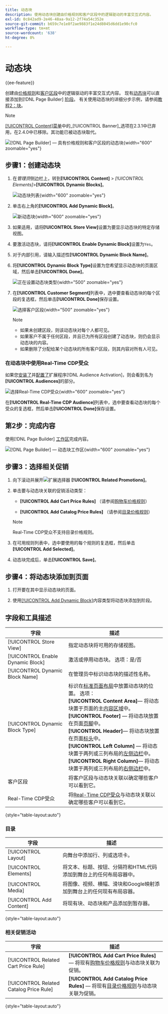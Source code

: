 ```yaml
---
title: 动态块
description: 使用动态块创建由价格规则和客户区段中的逻辑驱动的丰富交互式内容。
exl-id: 0c842ad9-2e46-48aa-9a12-2f74a54c352e
source-git-commit: b659c7e1e8f2ae9883f1e24d8045d6dd1e90cfc0
workflow-type: tm+mt
source-wordcount: '638'
ht-degree: 0%

---
```


# 动态块

{{ee-feature}}

创建由[价格规则](../merchandising-promotions/introduction.md#price-rules)和[客户区段](../customers/customer-segments.md)中的逻辑驱动的丰富交互式内容。 现有[动态块](../page-builder/dynamic-block.md)可以直接添加到[!DNL Page Builder] [阶段](../page-builder/workspace.md)。 有关使用动态块的详细分步示例，请参阅[教程2：块](../page-builder/2-blocks.md)。

>[!NOTE]
>
>[[!UICONTROL Content]菜单](content-menu.md)中的&#x200B;_[!UICONTROL Banner]_选项在2.3.1中已弃用，在2.4.0中已移除。其功能已被动态块取代。

![[!DNL Page Builder] — 具有价格规则和客户区段的动态块](../page-builder/assets/pb-tutorial2-dynamic-block-storefront.png){width="600" zoomable="yes"}

## 步骤1：创建动态块

1. 在&#x200B;_管理员_&#x200B;侧边栏上，转到&#x200B;**[!UICONTROL Content]** > _[!UICONTROL Elements]_>**[!UICONTROL Dynamic Blocks]**。

   ![动态块列表](../page-builder/assets/pb-tutorial2-block-dynamic-add.png){width="600" zoomable="yes"}

1. 单击右上角的&#x200B;**[!UICONTROL Add Dynamic Block]**。

   ![新动态块](../page-builder/assets/pb-tutorial2-block-dynamic-new.png){width="600" zoomable="yes"}

1. 如果适用，请将&#x200B;**[!UICONTROL Store View]**&#x200B;设置为要显示动态块的特定存储视图。

1. 要激活动态块，请将&#x200B;**[!UICONTROL Enable Dynamic Block]**&#x200B;设置为`Yes`。

1. 对于内部引用，请输入描述性&#x200B;**[!UICONTROL Dynamic Block Name]**。

1. 将&#x200B;**[!UICONTROL Dynamic Block Type]**&#x200B;设置为您希望显示动态块的页面区域，然后单击&#x200B;**[!UICONTROL Done]**。

   ![正在设置动态块类型](../page-builder/assets/pb-dynamic-block-type.png){width="500" zoomable="yes"}

1. 在&#x200B;**[!UICONTROL Customer Segment]**&#x200B;列表中，选中要查看动态块的每个区段的复选框，然后单击&#x200B;**[!UICONTROL Done]**&#x200B;保存设置。

   ![选择客户区段](../page-builder/assets/pb-dynamic-block-customer-segment.png){width="500" zoomable="yes"}

   >[!NOTE]
   >
   >- 如果未创建区段，则该动态块对每个人都可见。
   >- 如果客户不属于任何区段，并且已为所有区段创建了动态块，则仍会显示动态块的内容。
   >- 如果删除了分配给某个动态块的所有客户区段，则其内容对所有人可见。

### 在动态块中使用Real-Time CDP受众

如果您[安装了](../customers/audience-activation.md#install-the-extension)并[配置了](../customers/audience-activation.md#configure-the-extension)扩展程序[!DNL Audience Activation]，则会看到名为&#x200B;**[!UICONTROL Audiences]**&#x200B;的部分。

![选择Real-Time CDP受众](./assets/dynamic-block-rtcdp.png){width="600" zoomable="yes"}

在&#x200B;**[!UICONTROL Real-Time CDP Audience]**&#x200B;列表中，选中要查看动态块的每个受众的复选框，然后单击&#x200B;**[!UICONTROL Done]**&#x200B;保存设置。

## 第2步：完成内容

使用[!DNL Page Builder] [工作区](../page-builder/workspace.md)完成内容。

![[!DNL Page Builder] — 动态块工作区](../page-builder/assets/pb-dynamic-block-workspace.png){width="600" zoomable="yes"}

## 步骤3：选择相关促销

1. 向下滚动并展开![扩展选择器](../assets/icon-display-expand.png) **[!UICONTROL Related Promotions]**。

1. 单击要与动态块关联的促销活动类型：

   - **[!UICONTROL Add Cart Price Rules]** （请参阅[购物车价格规则](../merchandising-promotions/price-rules-cart.md)）

   - **[!UICONTROL Add Catalog Price Rules]** （请参阅[目录价格规则](../merchandising-promotions/price-rules-catalog.md)）

   >[!NOTE]
   >
   >Real-Time CDP受众不支持目录价格规则。

1. 在可用规则列表中，选中要使用的每个规则的复选框，然后单击&#x200B;**[!UICONTROL Add Selected]**。

1. 动态块完成后，单击&#x200B;**[!UICONTROL Save]**。

## 步骤4：将动态块添加到页面

1. 打开要在其中显示动态块的页面。

1. 使用[[!UICONTROL Add Dynamic Block]](../page-builder/dynamic-block.md)内容类型将动态块添加到阶段。

## 字段和工具描述

| 字段 | 描述 |
|--- |--- |
| [!UICONTROL Store View] | 指定动态块将可用的存储视图。 |
| [!UICONTROL Enable Dynamic Block] | 激活或停用动态块。 选项：是/否 |
| [!UICONTROL Dynamic Block Name] | 在管理员中标识动态块的描述性名称。 |
| [!UICONTROL Dynamic Block Type] | 标识在[标准页面布局](layout-updates.md)中放置动态块的位置。 选项： <br/>**[!UICONTROL Content Area]**— 将动态块置于页面的主[内容区域](layout-updates.md)中。<br/>**[!UICONTROL Footer]** — 将动态块放置在页面[页脚](page-setup.md#footer)中。 <br/>**[!UICONTROL Header]**— 将动态块放置在页面[标头](page-setup.md#header)中。<br/>**[!UICONTROL Left Column]** — 将动态块置于两列或三列布局的[左侧边栏](page-layout.md#standard-page-layouts)中。 <br/>**[!UICONTROL Right Column]**— 将动态块置于两列或三列布局的[右侧边栏](page-layout.md#standard-page-layouts)中。 |
| 客户区段 | 将客户区段与动态块关联以确定哪些客户可以看到它。 |
| Real-Time CDP受众 | 将[Real-Time CDP受众](../customers/audience-activation.md)与动态块关联以确定哪些客户可以看到它。 |

{style="table-layout:auto"}

### 目录

| 字段 | 描述 |
|--- |--- |
| [!UICONTROL Layout] | 向舞台中添加行、列或选项卡。 |
| [!UICONTROL Elements] | 将文本、标题、按钮、分隔符和HTML代码添加到舞台上的任何布局容器中。 |
| [!UICONTROL Media] | 将图像、视频、横幅、滑块和Google映射添加到舞台上的任何现有布局容器。 |
| [!UICONTROL Add Content] | 将现有块、动态块和产品添加到暂存器。 |

{style="table-layout:auto"}

### 相关促销活动

| 字段 | 描述 |
|--- |--- |
| [!UICONTROL Related Cart Price Rule] | **[!UICONTROL Add Cart Price Rules]** — 将现有[购物车价格规则](../merchandising-promotions/price-rules-cart.md)与动态块关联为促销。 |
| [!UICONTROL Related Catalog Price Rule] | **[!UICONTROL Add Catalog Price Rules]** — 将现有[目录价格规则](../merchandising-promotions/price-rules-catalog.md)与动态块关联为促销。 |

{style="table-layout:auto"}
